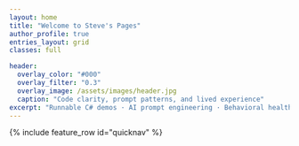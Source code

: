 ```yaml
---
layout: home
title: "Welcome to Steve's Pages"
author_profile: true
entries_layout: grid
classes: full

header:
  overlay_color: "#000"
  overlay_filter: "0.3"
  overlay_image: /assets/images/header.jpg
  caption: "Code clarity, prompt patterns, and lived experience"
excerpt: "Runnable C# demos · AI prompt engineering · Behavioral health insights"
---
```


{% include feature_row id="quicknav" %}